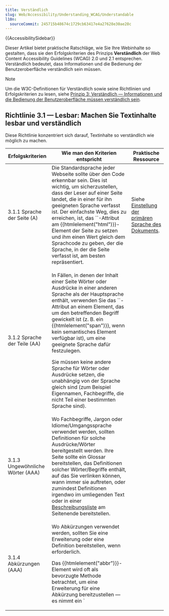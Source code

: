 ```yaml
---
title: Verständlich
slug: Web/Accessibility/Understanding_WCAG/Understandable
l10n:
  sourceCommit: 245715b48674c1729cb63417e4a27628e30ae28c
---
```


{{AccessibilitySidebar}}

Dieser Artikel bietet praktische Ratschläge, wie Sie Ihre Webinhalte so gestalten, dass sie den Erfolgskriterien des Prinzips **Verständlich** der Web Content Accessibility Guidelines (WCAG) 2.0 und 2.1 entsprechen. Verständlich bedeutet, dass Informationen und die Bedienung der Benutzeroberfläche verständlich sein müssen.

> [!NOTE]
> Um die W3C-Definitionen für Verständlich sowie seine Richtlinien und Erfolgskriterien zu lesen, siehe [Prinzip 3: Verständlich — Informationen und die Bedienung der Benutzeroberfläche müssen verständlich sein](https://www.w3.org/TR/WCAG21/#understandable).

## Richtlinie 3.1 — Lesbar: Machen Sie Textinhalte lesbar und verständlich

Diese Richtlinie konzentriert sich darauf, Textinhalte so verständlich wie möglich zu machen.

<table class="standard-table">
  <thead>
    <tr>
      <th scope="col">Erfolgskriterien</th>
      <th scope="col">Wie man den Kriterien entspricht</th>
      <th scope="col">Praktische Ressource</th>
    </tr>
  </thead>
  <tbody>
    <tr>
      <td>3.1.1 Sprache der Seite (A)</td>
      <td>
        Die Standardsprache jeder Webseite sollte über den Code erkennbar sein. Dies ist wichtig, um sicherzustellen, dass der Leser auf einer Seite landet, die in einer für ihn geeigneten Sprache verfasst ist. Der einfachste Weg, dies zu erreichen, ist, das `<lang>`-Attribut am {{htmlelement("html")}}-Element der Seite zu setzen und ihm einen Wert gleich dem Sprachcode zu geben, der die Sprache, in der die Seite verfasst ist, am besten repräsentiert.
      </td>
      <td>
        Siehe
        <a
          href="/de/docs/Learn/HTML/Introduction_to_HTML/The_head_metadata_in_HTML#setting_the_primary_language_of_the_document"
          >Einstellung der primären Sprache des Dokuments</a
        >.
      </td>
    </tr>
    <tr>
      <td>3.1.2 Sprache der Teile (AA)</td>
      <td>
        <p>
          In Fällen, in denen der Inhalt einer Seite Wörter oder Ausdrücke in einer anderen Sprache als der Hauptsprache enthält, verwenden Sie das `<lang>`-Attribut an einem Element, das um den betreffenden Begriff gewickelt ist (z. B. ein {{htmlelement("span")}}, wenn kein semantisches Element verfügbar ist), um eine geeignete Sprache dafür festzulegen.
        </p>
        <p>
          Sie müssen keine andere Sprache für Wörter oder Ausdrücke setzen, die unabhängig von der Sprache gleich sind (zum Beispiel Eigennamen, Fachbegriffe, die nicht Teil einer bestimmten Sprache sind).
        </p>
      </td>
      <td></td>
    </tr>
    <tr>
      <td>3.1.3 Ungewöhnliche Wörter (AAA)</td>
      <td>
        Wo Fachbegriffe, Jargon oder Idiome/Umgangssprache verwendet werden, sollten Definitionen für solche Ausdrücke/Wörter bereitgestellt werden. Ihre Seite sollte ein Glossar bereitstellen, das Definitionen solcher Wörter/Begriffe enthält, auf das Sie verlinken können, wann immer sie auftreten, oder zumindest Definitionen irgendwo im umliegenden Text oder in einer
        <a
          href="/de/docs/Learn/HTML/Introduction_to_HTML/Advanced_text_formatting#description_lists"
          >Beschreibungsliste</a
        >
        am Seitenende bereitstellen.
      </td>
      <td></td>
    </tr>
    <tr>
      <td>3.1.4 Abkürzungen (AAA)</td>
      <td>
        <p>
          Wo Abkürzungen verwendet werden, sollten Sie eine Erweiterung oder eine Definition bereitstellen, wenn erforderlich.
        </p>
        <p>
          Das {{htmlelement("abbr")}}-Element wird oft als bevorzugte Methode betrachtet, um eine Erweiterung für eine Abkürzung bereitzustellen — es nimmt ein `<title>`-Attribut auf, das die Erweiterung enthält, und dies erscheint, wenn das Akronym mit der Maus überfahren wird. Der Titelinhalt ist jedoch nicht über die Tastatur zugänglich und wird auch nicht zuverlässig von Screenreadern vorgelesen. Eine bessere Möglichkeit, damit umzugehen, besteht darin, erneut Links zu Glossarseiten bereitzustellen, die die Akronymerweiterung und -erklärung enthalten, oder sie zumindest im umgebenden Text im Kontext einzuschließen.
        </p>
      </td>
      <td>
        Siehe
        <a
          href="/de/docs/Learn/HTML/Introduction_to_HTML/Advanced_text_formatting#abbreviations"
          >Abkürzungen</a
        >.
      </td>
    </tr>
    <tr>
      <td>3.1.5 Lesestufe (AAA)</td>
      <td>
        <p>
          Wenn Text bereitgestellt wird, der eine höhere Lesestufe als die der unteren Sekundarstufe (typischerweise Kinder im Alter von 11-14 Jahren) erfordert, stellen Sie zusätzliches Erklärmaterial bereit, um Personen zu helfen, die es nicht lesen können, oder bieten Sie eine alternative Version an, die auf der unteren Sekundarstufe geschrieben ist.
        </p>
        <p>
          Dies bedeutet nicht, dass alle Themen von allen verstanden werden sollten, sondern dass der Schreibstil für alle zugänglich sein sollte. Es ist besser, alle Inhalte auf der unteren Sekundarstufe zu schreiben, sogar technische Dokumentationen wie Programmier-Tutorials, es sei denn, es gibt einen guten Grund, dies nicht zu tun (z. B. ein alternativer Stil für poetische Wirkung), oder sie müssen in einem strengen Stil geschrieben werden (z. B. W3C-Spezifikationen).
        </p>
      </td>
      <td></td>
    </tr>
    <tr>
      <td>3.1.6 Aussprache (AAA)</td>
      <td>
        <p>
          Es sollte ein Mechanismus bereitgestellt werden, der den Benutzern den Zugang zur Aussprache von Wörtern gewährt, wo dies erforderlich ist, um den Inhalt vollständig zu verstehen.
        </p>
        <p>
          Das HTML-{{htmlelement("audio")}}-Element kann verwendet werden, um eine Steuerung zu erstellen, die es dem Leser ermöglicht, eine Audiodatei mit der korrekten Aussprache abzuspielen, und es ist sinnvoll, nach schwierigen Wörtern eine textuelle Aussprachehilfe einzufügen, so wie Sie es in Wörterbucheinträgen finden.
        </p>
      </td>
      <td>
        Siehe
        <a
          href="/de/docs/Learn/HTML/Multimedia_and_embedding/Video_and_audio_content"
          >Video- und Audioinhalte</a
        > und
        <a
          href="https://www.oxfordlearnersdictionaries.com/us/about/pronunciation_english.html"
          >Ausspracheleitfaden für Englische Wörterbücher</a
        >
      </td>
    </tr>
  </tbody>
</table>

> [!NOTE]
> Siehe auch die WCAG-Beschreibung für [Richtlinie 3.1 Lesbar: Machen Sie Textinhalte lesbar und verständlich](https://www.w3.org/TR/WCAG21/#readable).

## Richtlinie 3.2 — Vorhersehbar: Lassen Sie Webseiten auf vorhersehbare Weise erscheinen und funktionieren

Diese Richtlinie konzentriert sich darauf, Benutzeroberflächen intuitiv und verständlich zu machen.

<table class="standard-table">
  <thead>
    <tr>
      <th scope="col">Erfolgskriterien</th>
      <th scope="col">Wie man den Kriterien entspricht</th>
      <th scope="col">Praktische Ressource</th>
    </tr>
  </thead>
  <tbody>
    <tr>
      <td>3.2.1 Bei Fokus (A)</td>
      <td>
        <p>
          Wenn ein Steuerelement oder ein anderes Seitenelement den Fokus erhält, sollte es den Kontext nicht auf eine Weise verändern, die den Benutzer verwirren oder desorientieren könnte.
        </p>
        <p>
          Dies ist eine Frage des sinnvollen Designs — Menschen wollen sich nicht von Schnittstellen überraschen lassen; sie wollen, dass Dinge intuitiv sind und sich so verhalten, wie erwartet. Zum Beispiel sollte der Fokus auf eine Navigationsmenüoption nicht die angezeigte Seite ändern — sie sollte aktiviert werden, bevor sich die Anzeige ändert.
        </p>
      </td>
      <td>
        Das <code>Element</code>'s [`focus`](/de/docs/Web/API/Element/focus_event)-Ereignis enthält einige nützliche Informationen. Siehe auch
        <a
          href="/de/docs/Learn/Accessibility/HTML#building_keyboard_accessibility_back_in"
          >Tastaturzugänglichkeit wieder einbauen</a
        >
        für einige nützliche Implementierungsideen.
      </td>
    </tr>
    <tr>
      <td>3.2.2 Bei Eingabe (A)</td>
      <td>
        <p>
          Wenn Daten in ein Steuerelement eingegeben oder eine Einstellung geändert wird, sollte der Kontext nicht unerwartet geändert werden. Der Benutzer sollte vor der bevorstehenden Änderung gewarnt/beraten werden, bevor sie eintritt.
        </p>
        <p>
          Auch hier sollte ein sinnvolles Design implementiert werden. Zum Beispiel, wenn das Drücken eines Knopfes die Anwendung dazu veranlasst, die aktuelle Ansicht zu verlassen, sollte der Benutzer aufgefordert werden, diese Aktion zu bestätigen, seine Arbeit zu speichern, falls dies angemessen ist, usw.
        </p>
      </td>
      <td>
        Das [`input`](/de/docs/Web/API/Element/input_event)-Ereignis ist hier nützlich.
      </td>
    </tr>
    <tr>
      <td>3.2.3 Konsistente Navigation (AA)</td>
      <td>
        <p>
          Der Stil und die Positionierung des Navigationsmenüs/Steuerelements sollten zwischen verschiedenen Seiten oder Ansichten einer Webseite konsistent sein, und die vorhandenen Elemente sollten in derselben Reihenfolge erscheinen, auch wenn beispielsweise neue Elemente hinzugefügt werden. Wenn der Benutzer eine Änderung vorgenommen hat, z. B. eine andere Farbgestaltung oder Position für die Navigation gewählt hat, sollte diese Wahl auf allen Seiten respektiert werden.
        </p>
        <p>
          Auch hier sinnvolles Design — machen Sie die Navigationssteuerungen auf allen Seiten oder Ansichten gleich.
        </p>
      </td>
      <td>
        Siehe
        <a href="/de/docs/Learn/Accessibility/HTML#page_layouts"
          >Seitenlayouts</a
        >
        für Informationen über modernes Markup für Layouts. Siehe auch
        <a
          href="/de/docs/Learn/CSS/Styling_text/Styling_links#styling_links_as_buttons"
          >Links als Buttons stylen</a
        >
        für ein nützliches, zugängliches Navigationsmenü-Beispiel.
      </td>
    </tr>
    <tr>
      <td>3.2.4 Konsistente Identifikation (AA)</td>
      <td>
        <p>
          Steuerelemente oder Komponenten, die die gleiche Funktionalität haben, sollten auf unterschiedliche Seiten oder Ansichten gleichermaßen identifiziert werden. Ein Währungsumrechner, der auf jeder Seite einer Weltreiseseite erscheint, sollte zum Beispiel genau gleich sein, sowohl semantisch als auch hinsichtlich der Labels.
        </p>
        <p>Auch hier, sinnvolles Design!</p>
      </td>
      <td>
        "Labels" können sich auf beschreibende Informationen in Textinhalten oder HTML-Formular-Labels beziehen. Siehe
        <a href="/de/docs/Learn/Accessibility/HTML#meaningful_text_labels"
          >Bedeutungsvolle Textlabels</a
        >
        für weitere Informationen.
      </td>
    </tr>
    <tr>
      <td>3.2.5 Änderung auf Anforderung (AAA)</td>
      <td>
        <p>
          Änderungen im Kontext, die Benutzer möglicherweise verwirren oder desorientieren könnten, sollten nur auf Anfrage des Benutzers erfolgen, ODER der Benutzer sollte in der Lage sein, sie abzuschalten.
        </p>
        <p>
          Wenn Sie etwas haben müssen, das die aktuelle Ansicht signifikant ändert (z. B. Inhalte oder Steuerungen), lassen Sie den Benutzer steuern, wann er diese Änderung vornehmen möchte (z. B. welche Seite anzuzeigen, wann zum nächsten Foto in der Galerie zu wechseln...)
        </p>
        <p>
          Wenn Sie beispielsweise etwas wie ein Karussell auf einer Seite haben müssen, bieten Sie eine Option, um es automatisch zu stoppen. Besser, solche Funktionen nach Möglichkeit zu vermeiden.
        </p>
      </td>
 </tr>
      <tr>
      <td> 3.2.6 Konsistente Hilfe (A)</td>
      <td> <p> Webpages, die Hilfemechanismen enthalten, einschließlich Selbsthilfeoptionen und menschliche Kontaktdaten, die auf mehreren Webseiten wiederholt werden, müssen diese Mechanismen in gleicher Reihenfolge auf allen Seiten platzieren, es sei denn, eine Änderung wird vom Benutzer initiiert.</p>
      <td> <p> Sehen Sie sich die <a href="https://www.w3.org/WAI/WCAG22/Understanding/consistent-help">Dokumentation zur konsistenten Hilfe</a> für diesen Standard an, um mehr zu erfahren. </p>
      </td>
      </td>
      <tr>
    </tr>
  </tbody>
</table>

> [!NOTE]
> Siehe auch die WCAG-Beschreibung für [Richtlinie 3.2 Vorhersehbar: Lassen Sie Webseiten auf vorhersehbare Weise erscheinen und funktionieren](https://www.w3.org/TR/WCAG21/#predictable).

## Richtlinie 3.3 — Eingabeunterstützung: Helfen Sie Benutzern, Fehler zu vermeiden und zu korrigieren

Diese Richtlinie konzentriert sich darauf, Benutzern zu helfen, die richtigen Informationen einzugeben, wann immer dies mit minimalen Fehlern erforderlich ist.

<table class="standard-table">
  <thead>
    <tr>
      <th scope="col">Erfolgskriterien</th>
      <th scope="col">Wie man den Kriterien entspricht</th>
      <th scope="col">Praktische Ressource</th>
    </tr>
  </thead>
  <tbody>
    <tr>
      <td>3.3.1 Fehlererkennung (A)</td>
      <td>
        <p>
          Wenn ein Benutzer ein Formular ausfüllt oder zwischen Optionen wählt, sollte jeglicher erkannter Fehler dem Benutzer deutlich mitgeteilt werden, zusammen mit dem Formularelement, auf das sich der Fehler bezieht.
        </p>
        <p>
          Es ist ratsam, eine clientseitige Fehlererkennung und -behandlung zu implementieren, entweder über HTML-Formular-Validierungsfunktionen und/oder JavaScript, was auch immer für Ihre Situation am besten ist. Wenn ein Fehler erkannt wird, sollte eine intuitive Fehlermeldung neben dem fehlerhaften Formularelement angezeigt werden, um dem Benutzer zu helfen, seine Eingaben zu korrigieren. Für Screenreader-Benutzer können Sie ARIA-Live-Regionen verwenden, um den Benutzer auf eine Änderung auf der Seite aufmerksam zu machen.
        </p>
        <div class="note">
          <p>
            <strong>Hinweis:</strong> Serverseitige Validierung sollte <em>immer</em> zusammen mit der clientseitigen Validierung verwendet werden. Die clientseitige Validierung kann zu leicht abgeschaltet oder umgangen werden, daher kann sie nicht allein als zuverlässig angesehen werden.
          </p>
        </div>
      </td>
      <td>
        Siehe
        <a href="/de/docs/Learn/Forms/Form_validation"
          >Formulardatenvalidierung</a
        >
        für umfassende Validierungsinformationen und
        <a
          href="/de/docs/Learn/Accessibility/WAI-ARIA_basics#dynamic_content_updates"
          >WAI-ARIA: Dynamische Inhaltsaktualisierungen</a
        >
        für Informationen über Live-Regionen.
      </td>
    </tr>
    <tr>
      <td>3.3.2 Beschriftungen oder Anweisungen (A)</td>
      <td>
        <p>
          Klare Anweisungen sollten bereitgestellt werden, wenn eine Dateneingabe erforderlich ist. Wenn eine einfache Anweisung oder Aufforderung erforderlich ist, können Sie {{htmlelement("label")}}-Elemente für einzelne Eingaben wie Name oder Alter verwenden, eine Kombination aus {{htmlelement("label")}}s und {{htmlelement("fieldset")}}s/{{htmlelement("legend")}}s für mehrere Eingaben, die zusammengehören (wie die Elemente eines Geburtsdatums oder einer Postadresse).
        </p>
        <p>
          Wenn eine komplexere Erklärung erforderlich ist, können Sie auch erläuternde Absätze hinzufügen, oder Sie müssen möglicherweise versuchen, Ihre Formulare intuitiver zu gestalten.
        </p>
      </td>
      <td>
        <ul>
          <li>
            <a
              href="/de/docs/Learn/Accessibility/HTML#meaningful_text_labels"
              >Bedeutungsvolle Textlabels</a
            >
          </li>
          <li>
            <a href="/de/docs/Learn/Forms/How_to_structure_a_web_form"
              >So strukturieren Sie ein HTML-Formular</a
            >
          </li>
          <li>
            <a
              href="/de/docs/Web/Accessibility/Understanding_WCAG/Text_labels_and_names"
              >Textlabels und -namen</a
            >
          </li>
        </ul>
      </td>
    </tr>
    <tr>
      <td>3.3.3 Fehlerhinweise (AA)</td>
      <td>
        <p>
          Wenn ein Fehler erkannt wird und Vorschläge zur Korrektur bekannt sind, sollten diese dem Benutzer zur Verfügung gestellt werden (z. B. Vorschläge von Alternativen, wenn der Benutzer einen Benutzernamen wählt und dieser bereits vergeben ist), es sei denn, dies würde ein Sicherheitsproblem (z. B. bei der Passwort-Eingabe) oder ein Kontextproblem (z. B. versucht der Benutzer, eine Frage in einer Quiz-App zu beantworten) verursachen.
        </p>
        <p>
          In solchen Fällen werden Sie wahrscheinlich eine Kombination aus JavaScript und serverseitiger Funktionalität verwenden, um zu überprüfen, ob die Eingabe korrekt ist, und falls nicht, welche realisierbaren Vorschläge dem Benutzer gegeben werden können. Solche Vorschläge sollten sinnvoll im Kontext angezeigt werden, genau wie Fehlermeldungen (siehe 3.3.1).
        </p>
      </td>
      <td>Keine Tutorialvorschläge bisher.</td>
    </tr>
    <tr>
      <td>3.3.4 Fehlervermeidung (Rechtlich, Finanz, Daten) (AA)</td>
      <td>
        <p>
          Im Falle von Formularen, die die Eingabe sensibler Daten betreffen (wie rechtliche Vereinbarungen, E-Commerce-Transaktionen oder persönliche Daten), sollte mindestens eine der folgenden Bedingungen erfüllt sein:
        </p>
        <ul>
          <li>Einsendungen sind umkehrbar.</li>
          <li>
            Daten werden auf Fehler überprüft, und dem Benutzer wird die Möglichkeit gegeben, diese zu korrigieren.
          </li>
          <li>
            Ein Mechanismus zur Bestätigung und Korrektur von Informationen vor der endgültigen Abgabe ist vorhanden.
          </li>
        </ul>
      </td>
      <td>
        <p>
          <strong>Umkehrbar</strong> — für jede Ansicht, in der Daten eingegeben werden können, bieten Sie eine äquivalente Ansicht, die Ihnen erlaubt, einen Eintrag bei Bedarf zu bearbeiten oder sogar zu löschen (zum Beispiel siehe
          <a href="/de/docs/Learn/Server-side/Django">Django-Web-Framework</a
          >).
        </p>
        <p>
          <strong>Datenüberprüfung</strong> — wie in 3.3.1 behandelt, sollte eine Kombination aus clientseitiger und serverseitiger Validierung verwendet werden, um Fehler zu erkennen und hilfreiche Nachrichten an den Benutzer zu senden, um ihm zu ermöglichen, seine Eingaben zu korrigieren.
        </p>
        <p>
          <strong>Bestätigen und korrigieren</strong> — nach dem Ausfüllen einer Reihe von Formularfeldern, um eine Aufgabe zu erledigen (z. B. ein Produkt zu kaufen), sollte dem Benutzer eine Bestätigungsseite angezeigt werden, auf der er seine Eingaben überprüfen und alles korrigieren kann, was nicht richtig aussieht. Dieses Muster wird häufig auf E-Commerce-Websites wie Amazon verwendet.
        </p>
      </td>
    </tr>
    <tr>
      <td>3.3.5 Kontext-sensitive Hilfe ist verfügbar (AAA)</td>
      <td>
        Stellen Sie Anleitungen und andere geeignete Hinweise im Kontext bereit, um die Fertigstellung und Abgabe von Formularen zu unterstützen.
      </td>
      <td>
        Dies baut wirklich nur auf 3.3.1 und anderen ähnlichen Kriterien auf, erfordert jedoch umfassendere kontextbezogene Hilfeinformationen und -leistungen, z. B. einen dedizierten Link zu einer Hilfeseite oder einem Hilfsdienst auf jeder Seite bereitzustellen, Beispiele zu zeigen, wie eine erfolgreiche Fertigstellung aussehen sollte.
      </td>
    </tr>
    <tr>
      <td>3.3.6 Fehlervermeidung (Alle) (AAA)</td>
      <td>
        Dieses Prinzip baut auf 3.3.4 auf und erweitert seine Anforderungen auf alle Benutzereingabesituationen, nicht nur auf solche mit sensiblen Daten.
      </td>
      <td>Wieder siehe 3.3.4.</td>
      </tr>
      <tr>
      <td> 3.3.7 Redundante Eingabe (A) </td>
      <td>
      Informationen, die benötigt werden und zuvor vom Benutzer im gleichen Prozess oder Benutzerablauf eingegeben oder bereitgestellt wurden, werden entweder automatisch ausgefüllt oder dem Benutzer zur Auswahl aus einer Liste von Optionen bereitgestellt, es sei denn, die erneute Eingabe der Informationen ist wesentlich oder aus Sicherheitsgründen erforderlich, oder wenn die Informationen nicht mehr gültig sind.
      </td>
      <td>Siehe <a href="https://www.w3.org/WAI/WCAG22/Understanding/redundant-entry">Verständnis redundanter Eingaben</a> lernen Sie mehr.</td>
      </tr>
      <tr>
      <td> 3.3.8 Barrierefreie Authentifizierung (Minimum) (AA)
      </td>
      <td>
Kognitive Funktionstests, wie das Erinnern an ein Passwort, sind für keinen Schritt eines Authentifizierungsprozesses erforderlich, es sei denn, es wird eine Alternative bereitgestellt, wie z. B. Erkennung von Objekten oder persönlichen Inhalten (z.B. Bilder, Videos und Audio), oder ein Mechanismus zur Unterstützung (z.B. Kopieren und Einfügen und automatisches Speichern von Passwörtern).
      </td>
      <td> Siehe die <a href="https://www.w3.org/WAI/WCAG22/Understanding/accessible-authentication-minimum">Dokumentation zur barrierefreien Authentifizierung</a> für diesen Standard, um mehr zu erfahren. </td>
    </tr>
    <tr>
 <td> 3.3.9 Barrierefreie Authentifizierung (Erweitert) (AAA) </td>
    <td>
Ein kognitiver Funktionstest, wie das Erinnern an ein Passwort, darf in keinem Schritt eines Authentifizierungsprozesses erforderlich sein, ohne eine Alternative bereitzustellen, die nicht auf einem kognitiven Funktionstest basiert oder einen Mechanismus zur Unterstützung des Benutzers bei der Durchführung des kognitiven Funktionstests bereitstellt. Authentifizierungstests, die vom Benutzer verlangen, Objekte zu erkennen oder nicht-textliche Inhalte zu identifizieren, die der Benutzer der Website bereitgestellt hat, sind erlaubt.
    </td>
<td> Siehe die <a href="https://www.w3.org/WAI/WCAG22/Understanding/accessible-authentication-enhanced">erweiterte Dokumentation zur barrierefreien Authentifizierung (AAA)</a> um mehr zu erfahren.</td>
    </tr>
  </tbody>
</table>

> [!NOTE]
> Siehe auch die WCAG-Beschreibung für [Richtlinie 3.3 Eingabehilfe: Hilf Benutzern dabei, Fehler zu vermeiden und zu korrigieren](https://www.w3.org/TR/WCAG21/#input-assistance).

## Siehe auch

- [WCAG](/de/docs/Web/Accessibility/Understanding_WCAG)

  1. [Wahrnehmbar](/de/docs/Web/Accessibility/Understanding_WCAG/Perceivable)
  2. [Bedienbar](/de/docs/Web/Accessibility/Understanding_WCAG/Operable)
  3. Verständlich
  4. [Robust](/de/docs/Web/Accessibility/Understanding_WCAG/Robust)
